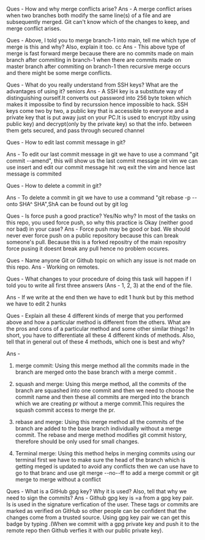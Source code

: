 
Ques - How and why merge conflicts arise? 
Ans - A merge conflict arises when two branches both modify the same line(s) of a file and are subsequently merged. Git can't know which of the changes to keep, and merge conflict arises.

Ques - Above, I told you to merge branch-1 into main, tell me which type of merge is this and why? Also, explain it too.
cc
Ans - This above type of merge is fast forward merge because there are no commits made on main branch after commiting in branch-1 when there are commits made on master branch after commiting on branch-1 then recursive merge occurs and there might be some merge conflicts.

Ques - What do you really understand from SSH keys? What are the advantages of using it?
seniors
Ans - A SSH key is a substitute way of distinguishing ourself.It converts out password into 256 byte token which makes it impossibe to find by recurssion hence impossible to hack. SSH keys come two by two, a public key that is accessible to everyone and a private key that is put away just on your PC.It is used to encrypt it(by using public key) and decrypt(only by the private key) so that the info. between them gets secured, and pass through secured channel
 
Ques - How to edit last commit message in git?

Ans -  To edit our last commit message in git we have to use a command "git commit --amend", this will show us the last commit message int vim we can use insert and edit our commit message hit :wq exit the vim and hence last message is commited

Ques - How to delete a commit in git?

Ans -  To delete a commit in git we have to use a command "git rebase -p --onto SHA^ SHA",ShA can be found out by git log 

Ques - Is force push a good practice? Yes/No why? In most of the tasks on
this repo, you used force push, so why this practice is Okay (neither good
nor bad) in your case?
Ans - Force push may be good or bad. We should never ever force push on a
public repository because this can break someone's pull.
Because this is a forked repositry of the main repositry force pusing it 
doesnt break any pull hence no problem occures.


Ques - Name anyone Git or Github topic on which any issue is not made on this repo. 
Ans - Working on remotes.


Ques - What changes to your procedure of doing this task will happen if I told you to write all first three answers (Ans - 1, 2, 3) at the end of the file.

Ans - If we write at the end then we have to edit 1 hunk but by this method we have to edit 2 hunks





Ques - Explain all these 4 different kinds of merge that you performed above and how a particular method is different from the others. What are the pros and cons of a particular method and some other similar things? In short, you have to differentiate all these 4 different kinds of methods. Also, tell that in general out of these 4 methods, which one is best and why?

Ans - 
1) merge commit: 
Using this merge method all the commits made in the branch are merged onto the base branch with a merge commit .

2) squash and merge: 
Using this merge method, all the commits of the branch are squashed into one commit and then we need to choose the commit name and then these all commits are merged into the branch which we are creating pr without a merge commit.This requires the squash commit access to merge the pr.

3) rebase and merge:
Using this merge method all the commits of the branch are added to the base branch individually without a merge commit. The rebase and merge method modifies git commit history, therefore should be only used for small changes. 

4) Terminal merge: 
Using this method helps in merging commits using our terminal first we have to make sure the head of the branch which is getting meged is updated to avoid any conflicts then we can use have to go to that branc and use git merge --no--ff <branch name> to add a merge commit or git merge <branch name> to merge without a conflict

Ques - What is a GitHub gpg key? Why it is used? Also, tell that why we need to sign the commits?
Ans - Github gpg key is =a from a gpg key pair. Is is used in the signature verfication of the user. These tags or commits are marked as verified on GitHub so other people can be confident that the changes come from a trusted source. Using gpg key pair we can get this badge by typing .(When we commit with a gpg private key and push it to the remote repo then Github verfies it with our public private key).